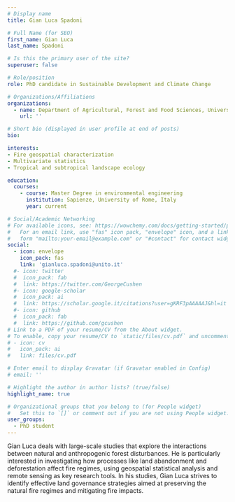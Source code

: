 ```yaml
---
# Display name
title: Gian Luca Spadoni

# Full Name (for SEO)
first_name: Gian Luca
last_name: Spadoni

# Is this the primary user of the site?
superuser: false

# Role/position
role: PhD candidate in Sustainable Development and Climate Change

# Organizations/Affiliations
organizations:
  - name: Department of Agricultural, Forest and Food Sciences, University of Torino, Italy
    url: ''

# Short bio (displayed in user profile at end of posts)
bio: 

interests:
- Fire geospatial characterization
- Multivariate statistics
- Tropical and subtropical landscape ecology

education:
  courses:
    - course: Master Degree in environmental engineering
      institution: Sapienze, University of Rome, Italy
      year: current

# Social/Academic Networking
# For available icons, see: https://wowchemy.com/docs/getting-started/page-builder/#icons
#   For an email link, use "fas" icon pack, "envelope" icon, and a link in the
#   form "mailto:your-email@example.com" or "#contact" for contact widget.
social:
  - icon: envelope
    icon_pack: fas
    link: 'gianluca.spadoni@unito.it'
  #- icon: twitter
  #  icon_pack: fab
  #  link: https://twitter.com/GeorgeCushen
  #- icon: google-scholar
  #  icon_pack: ai
  #  link: https://scholar.google.it/citations?user=gKRF3pAAAAAJ&hl=it
  #- icon: github
  #  icon_pack: fab
  #  link: https://github.com/gcushen
# Link to a PDF of your resume/CV from the About widget.
# To enable, copy your resume/CV to `static/files/cv.pdf` and uncomment the lines below.
# - icon: cv
#   icon_pack: ai
#   link: files/cv.pdf

# Enter email to display Gravatar (if Gravatar enabled in Config)
# email: ''

# Highlight the author in author lists? (true/false)
highlight_name: true

# Organizational groups that you belong to (for People widget)
#   Set this to `[]` or comment out if you are not using People widget.
user_groups:
  - PhD student
---
```

Gian Luca deals with large-scale studies that explore the interactions between natural and anthropogenic forest disturbances. He is particularly interested in investigating how processes like land abandonment and deforestation affect fire regimes, using geospatial statistical analysis and remote sensing as key research tools. In his studies, Gian Luca strives to identify effective land governance strategies aimed at preserving the natural fire regimes and mitigating fire impacts.
